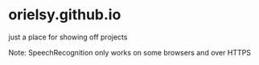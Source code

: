 # orielsy.github.io
just a place for showing off projects

Note: SpeechRecognition only works on some browsers and over HTTPS